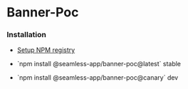 # Banner-Poc

### Installation
- [Setup NPM registry](https://pages.git.daimler.com/dh-io-mbmxp/seamless/#/getting-started/local-setup)

- \`npm install @seamless-app/banner-poc@latest\` stable
- \`npm install @seamless-app/banner-poc@canary\` dev
